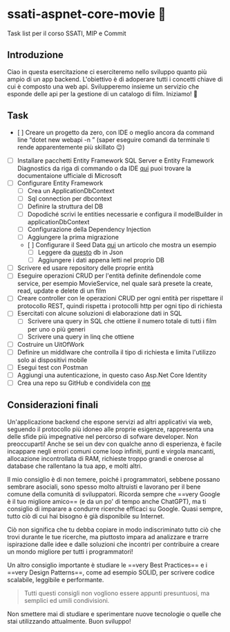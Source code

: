 # ssati-aspnet-core-movie 🎥
Task list per il corso SSATI, MIP e Commit

## Introduzione
Ciao in questa esercitazione ci eserciteremo nello sviluppo quanto più ampio di un app backend. L'obiettivo è di adoperare tutti i concetti chiave di cui è composto una web api. Svilupperemo insieme un servizio che esponde delle api per la gestione di un catalogo di film. Iniziamo! 🚀

## Task
- [ ] Creare un progetto da zero, con IDE o meglio ancora da command line “dotet new webapi -n <Nome Progetto>” (saper eseguire comandi da terminale ti rende apparentemente più skillato 😉)
- [ ] Installare pacchetti Entity Framework SQL Server e Entity Framework Diagnostics da riga di commando o da IDE [qui](https://learn.microsoft.com/it-it/aspnet/core/data/ef-mvc/intro?view=aspnetcore-8.0) puoi trovare la documentaione ufficiale di Microsoft
- [ ] Configurare Entity Framework
    - [ ] Crea un ApplicationDbContext
    - [ ] Sql connection per dbcontext
    - [ ] Definire la struttura del DB 
    - [ ] Dopodiché scrivi le entities necessarie e configura il modelBuilder in applicationDbContext
    - [ ] Configurazione della Dependency Injection 
    - [ ] Aggiungere la prima migrazione
    - [ ] Configurare il Seed Data [qui](https://www.learnentityframeworkcore.com/migrations/seeding) un articolo che mostra un esempio
      - [ ] Leggere da [questo](https://github.com/erik-sytnyk/movies-list/blob/master/db.json) db in Json
      - [ ] Aggiungere i dati appena letti nel proprio DB
- [ ] Scrivere ed usare repository delle proprie entità
- [ ] Eseguire operazioni CRUD per l'entità definite definendole come service, per esempio MovieService, nel quale sarà presete la create, read, update e delete di un film
- [ ] Creare controller con le operazioni CRUD per ogni entità per rispettare il protocollo REST, quindi rispetta i protocolli http per ogni tipo di richiesta
- [ ] Esercitati con alcune soluzioni di elaborazione dati in SQL
  - [ ] Scrivere una query in SQL che ottiene il numero totale di tutti i film per uno o più generi
  - [ ] Scrivere una query in linq che ottiene 
- [ ] Costruire un UitOfWork
- [ ] Definire un middlware che controlla il tipo di richiesta e limita l'utilizzo solo ai dispositivi mobile
- [ ] Esegui test con Postman
- [ ] Aggiungi una autenticazione, in questo caso Asp.Net Core Identity
- [ ] Crea una repo su GitHub e condividela con [me](https://github.com/giovamuge)

## Considerazioni finali

Un'applicazione backend che espone servizi ad altri applicativi via web, seguendo il protocollo più idoneo alle proprie esigenze, rappresenta una delle sfide più impegnative nel percorso di sofware developer. Non preoccuparti! Anche se sei un dev con qualche anno di esperienza, è facile incappare negli errori comuni come loop infiniti, punti e virgola mancanti, allocazione incontrollata di RAM, richieste troppo grandi e onerose al database che rallentano la tua app, e molti altri.

Il mio consiglio è di non temere, poiché i programmatori, sebbene possano sembrare asociali, sono spesso molto altruisti e lavorano per il bene comune della comunità di sviluppatori. Ricorda sempre che ==very Google è il tuo migliore amico== (e da un po' di tempo anche ChatGPT), ma ti consiglio di imparare a condurre ricerche efficaci su Google. Quasi sempre, tutto ciò di cui hai bisogno è già disponibile su Internet.

Ciò non significa che tu debba copiare in modo indiscriminato tutto ciò che trovi durante le tue ricerche, ma piuttosto impara ad analizzare e trarre ispirazione dalle idee e dalle soluzioni che incontri per contribuire a creare un mondo migliore per tutti i programmatori!

Un altro consiglio importante è studiare le ==very Best Practices== e i ==very Design Patterns==, come ad esempio SOLID, per scrivere codice scalabile, leggibile e performante. 

> Tutti questi consigli non vogliono essere appunti presuntuosi, ma semplici ed umili condivisioni.

Non smettere mai di studiare e sperimentare nuove tecnologie o quelle che stai utilizzando attualmente. Buon sviluppo!
